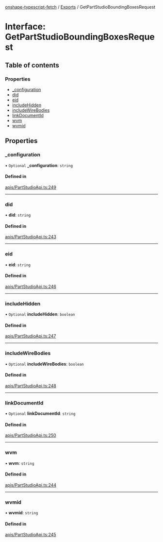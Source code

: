[onshape-typescript-fetch](../README.md) / [Exports](../modules.md) / GetPartStudioBoundingBoxesRequest

# Interface: GetPartStudioBoundingBoxesRequest

## Table of contents

### Properties

- [\_configuration](GetPartStudioBoundingBoxesRequest.md#_configuration)
- [did](GetPartStudioBoundingBoxesRequest.md#did)
- [eid](GetPartStudioBoundingBoxesRequest.md#eid)
- [includeHidden](GetPartStudioBoundingBoxesRequest.md#includehidden)
- [includeWireBodies](GetPartStudioBoundingBoxesRequest.md#includewirebodies)
- [linkDocumentId](GetPartStudioBoundingBoxesRequest.md#linkdocumentid)
- [wvm](GetPartStudioBoundingBoxesRequest.md#wvm)
- [wvmid](GetPartStudioBoundingBoxesRequest.md#wvmid)

## Properties

### \_configuration

• `Optional` **\_configuration**: `string`

#### Defined in

[apis/PartStudioApi.ts:249](https://github.com/toebes/onshape-typescript-fetch/blob/3e11ae1/apis/PartStudioApi.ts#L249)

___

### did

• **did**: `string`

#### Defined in

[apis/PartStudioApi.ts:243](https://github.com/toebes/onshape-typescript-fetch/blob/3e11ae1/apis/PartStudioApi.ts#L243)

___

### eid

• **eid**: `string`

#### Defined in

[apis/PartStudioApi.ts:246](https://github.com/toebes/onshape-typescript-fetch/blob/3e11ae1/apis/PartStudioApi.ts#L246)

___

### includeHidden

• `Optional` **includeHidden**: `boolean`

#### Defined in

[apis/PartStudioApi.ts:247](https://github.com/toebes/onshape-typescript-fetch/blob/3e11ae1/apis/PartStudioApi.ts#L247)

___

### includeWireBodies

• `Optional` **includeWireBodies**: `boolean`

#### Defined in

[apis/PartStudioApi.ts:248](https://github.com/toebes/onshape-typescript-fetch/blob/3e11ae1/apis/PartStudioApi.ts#L248)

___

### linkDocumentId

• `Optional` **linkDocumentId**: `string`

#### Defined in

[apis/PartStudioApi.ts:250](https://github.com/toebes/onshape-typescript-fetch/blob/3e11ae1/apis/PartStudioApi.ts#L250)

___

### wvm

• **wvm**: `string`

#### Defined in

[apis/PartStudioApi.ts:244](https://github.com/toebes/onshape-typescript-fetch/blob/3e11ae1/apis/PartStudioApi.ts#L244)

___

### wvmid

• **wvmid**: `string`

#### Defined in

[apis/PartStudioApi.ts:245](https://github.com/toebes/onshape-typescript-fetch/blob/3e11ae1/apis/PartStudioApi.ts#L245)
